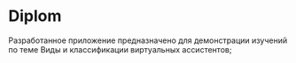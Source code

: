 # Diplom

Разработанное приложение предназначено для демонстрации изучений по теме Виды и классификации виртуальных ассистентов;

